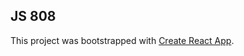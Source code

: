 ## JS 808


This project was bootstrapped with [Create React App](https://github.com/facebook/create-react-app).